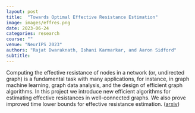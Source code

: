 ```yaml
---
layout: post
title:  "Towards Optimal Effective Resistance Estimation"
image: images/effres.png
date: 2023-06-24
categories: research
course: ""  
venue: "NeurIPS 2023"
authors: "Rajat Dwaraknath, Ishani Karmarkar, and Aaron Sidford"
subtitle:
---
```

Computing the effective resistance of nodes in a network (or, undirected graph) is a fundamental task with many applications, for instance, in graph machine learning, graph data analysis, and the design of efficient graph algorithms. In this project we introduce new efficient algorithms for estimating effective resistances in well-connected graphs. We also prove improved time lower bounds for effective resistance estimation. (<a href="https://arxiv.org/abs/2306.14820">arxiv</a>)
